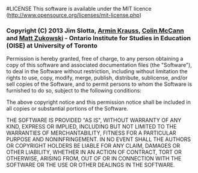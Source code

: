 #LICENSE
This software is available under the MIT licence (http://www.opensource.org/licenses/mit-license.php)

### Copyright (C) 2013  Jim Slotta, [Armin Krauss](https://github.com/mackrauss "mackrauss' github profile"), [Colin McCann](https://github.com/colinmccann "Colin's github profile") and [Matt Zukowski](https://github.com/zuk "zuk's github profile") - Ontario Institute for Studies in Education (OISE) at University of Toronto

Permission is hereby granted, free of charge, to any person obtaining a copy of this software and associated documentation files (the "Software"), to deal in the Software without restriction, including without limitation the rights to use, copy, modify, merge, publish, distribute, sublicense, and/or sell copies of the Software, and to permit persons to whom the Software is furnished to do so, subject to the following conditions:

The above copyright notice and this permission notice shall be included in all copies or substantial portions of the Software.

THE SOFTWARE IS PROVIDED "AS IS", WITHOUT WARRANTY OF ANY KIND, EXPRESS OR IMPLIED, INCLUDING BUT NOT LIMITED TO THE WARRANTIES OF MERCHANTABILITY, FITNESS FOR A PARTICULAR PURPOSE AND NONINFRINGEMENT. IN NO EVENT SHALL THE AUTHORS OR COPYRIGHT HOLDERS BE LIABLE FOR ANY CLAIM, DAMAGES OR OTHER LIABILITY, WHETHER IN AN ACTION OF CONTRACT, TORT OR OTHERWISE, ARISING FROM, OUT OF OR IN CONNECTION WITH THE SOFTWARE OR THE USE OR OTHER DEALINGS IN THE SOFTWARE.
